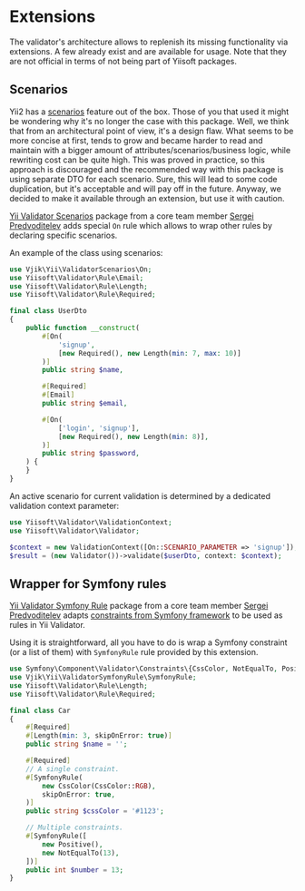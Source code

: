 # Extensions

The validator's architecture allows to replenish its missing functionality via extensions. A few already exist
and are available for usage. Note that they are not official in terms of not being part of Yiisoft packages.

## Scenarios

Yii2 has a [scenarios] feature out of the box. Those of you that used it might be wondering why it's no longer the case 
with this package. Well, we think that from an architectural point of view, it's a design flaw. What seems to be more 
concise at first, tends to grow and became harder to read and maintain with a bigger amount of
attributes/scenarios/business logic, while rewriting cost can be quite high. This was proved in practice, so this
approach is discouraged and the recommended way with this package is using separate DTO for each scenario.
Sure, this will lead to some code duplication, but it's acceptable and will pay off in the future.
Anyway, we decided to make it available through an extension, but use it with caution.   

[Yii Validator Scenarios] package from a core team member [Sergei Predvoditelev] adds
special `On` rule which allows to wrap other rules by declaring specific scenarios.

An example of the class using scenarios:

```php
use Vjik\Yii\ValidatorScenarios\On;
use Yiisoft\Validator\Rule\Email;
use Yiisoft\Validator\Rule\Length;
use Yiisoft\Validator\Rule\Required;

final class UserDto
{
    public function __construct(
        #[On(
            'signup',
            [new Required(), new Length(min: 7, max: 10)]
        )]
        public string $name,

        #[Required]
        #[Email]
        public string $email,

        #[On(
            ['login', 'signup'],
            [new Required(), new Length(min: 8)],
        )]
        public string $password,
    ) {
    }
}
```

An active scenario for current validation is determined by a dedicated validation context parameter:

```php
use Yiisoft\Validator\ValidationContext;
use Yiisoft\Validator\Validator;

$context = new ValidationContext([On::SCENARIO_PARAMETER => 'signup']);
$result = (new Validator())->validate($userDto, context: $context);
```

## Wrapper for Symfony rules

[Yii Validator Symfony Rule] package from a core team member [Sergei Predvoditelev] 
adapts [constraints from Symfony framework] to be used as rules in Yii Validator.

Using it is straightforward, all you have to do is wrap a Symfony constraint (or a list of them) with `SymfonyRule` rule 
provided by this extension.

```php
use Symfony\Component\Validator\Constraints\{CssColor, NotEqualTo, Positive};
use Vjik\Yii\ValidatorSymfonyRule\SymfonyRule;
use Yiisoft\Validator\Rule\Length;
use Yiisoft\Validator\Rule\Required;

final class Car
{
    #[Required]
    #[Length(min: 3, skipOnError: true)]
    public string $name = '';

    #[Required]
    // A single constraint.
    #[SymfonyRule(
        new CssColor(CssColor::RGB),
        skipOnError: true,
    )]
    public string $cssColor = '#1123';

    // Multiple constraints.
    #[SymfonyRule([
        new Positive(),
        new NotEqualTo(13),
    ])]
    public int $number = 13;
}
```
 
[scenarios]: https://www.yiiframework.com/doc/guide/2.0/en/structure-models#scenarios
[Yii Validator Scenarios]: https://github.com/vjik/yii-validator-scenarios
[Sergei Predvoditelev]: https://github.com/vjik
[Yii Validator Symfony Rule]: https://github.com/vjik/yii-validator-symfony-rule
[constraints from Symfony framework]: https://symfony.com/doc/current/reference/constraints.html
